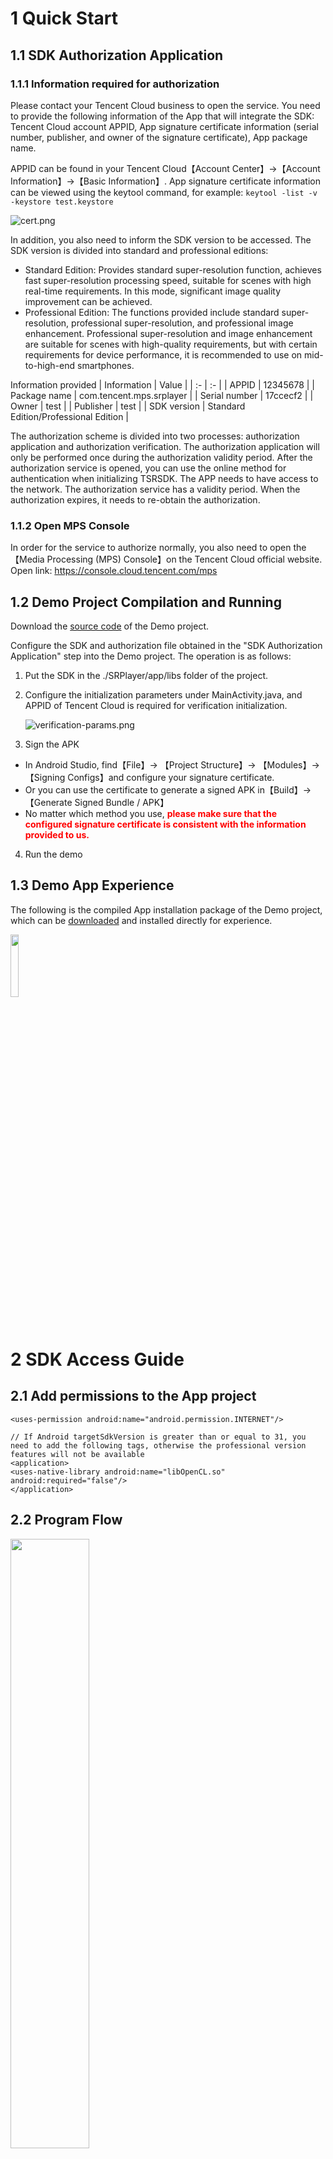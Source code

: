 # **1 Quick Start**
## 1.1 **SDK Authorization Application**
### 1.1.1 **Information required for authorization**
Please contact your Tencent Cloud business to open the service. You need to provide the following information of the App that will integrate the SDK: Tencent Cloud account APPID, App signature certificate information (serial number, publisher, and owner of the signature certificate), App package name.

APPID can be found in your Tencent Cloud【Account Center】->【Account Information】->【Basic Information】.
App signature certificate information can be viewed using the keytool command, for example:
```keytool -list -v -keystore test.keystore```

![cert.png](./docs/cert.png)

In addition, you also need to inform the SDK version to be accessed. The SDK version is divided into standard and professional editions:
* Standard Edition: Provides standard super-resolution function, achieves fast super-resolution processing speed, suitable for scenes with high real-time requirements. In this mode, significant image quality improvement can be achieved.
* Professional Edition: The functions provided include standard super-resolution, professional super-resolution, and professional image enhancement. Professional super-resolution and image enhancement are suitable for scenes with high-quality requirements, but with certain requirements for device performance, it is recommended to use on mid-to-high-end smartphones.

Information provided
| Information | Value |
| :- | :- |
| APPID | 12345678 |
| Package name | com.tencent.mps.srplayer |
| Serial number | 17ccecf2 |
| Owner | test |
| Publisher | test |
| SDK version | Standard Edition/Professional Edition |

The authorization scheme is divided into two processes: authorization application and authorization verification. The authorization application will only be performed once during the authorization validity period. After the authorization service is opened, you can use the online method for authentication when initializing TSRSDK. The APP needs to have access to the network. The authorization service has a validity period. When the authorization expires, it needs to re-obtain the authorization.

### 1.1.2 **Open MPS Console**
In order for the service to authorize normally, you also need to open the【Media Processing (MPS) Console】on the Tencent Cloud official website. Open link: https://console.cloud.tencent.com/mps

## 1.2 **Demo Project Compilation and Running**

Download the [source code](https://github.com/tencentyun/TSR/tree/offline-verification/demo/tsr-android-demo) of the Demo project.

Configure the SDK and authorization file obtained in the "SDK Authorization Application" step into the Demo project. The operation is as follows:

1. Put the SDK in the ./SRPlayer/app/libs folder of the project.

2. Configure the initialization parameters under MainActivity.java, and APPID of Tencent Cloud is required for verification initialization.

   ![verification-params.png](./docs/verification-params.png)

3. Sign the APK
- In Android Studio, find【File】-> 【Project Structure】-> 【Modules】-> 【Signing Configs】and configure your signature certificate.
- Or you can use the certificate to generate a signed APK in【Build】-> 【Generate Signed Bundle / APK】
- No matter which method you use, <font color="red">**please make sure that the configured signature certificate is consistent with the information provided to us.**</font>

4. Run the demo

## **1.3 Demo App Experience**
The following is the compiled App installation package of the Demo project, which can be [downloaded](https://cg-sdk-1258344699.cos.ap-nanjing.myqcloud.com/tsr/pro-demo-android/SRPlayer.apk) and installed directly for experience.

<img src=./docs/android-demo-qrcode.png width=16% />

# **2 SDK Access Guide**
## **2.1 Add permissions to the App project**
``` 
<uses-permission android:name="android.permission.INTERNET"/>

// If Android targetSdkVersion is greater than or equal to 31, you need to add the following tags, otherwise the professional version features will not be available
<application>
<uses-native-library android:name="libOpenCL.so" android:required="false"/>
</application>
```

## **2.2 Program Flow**
<img src=./docs/tsr-work-flow.png width=50% />

### **2.2.1 TSRSdk**
[TSRSdk](https://tencentyun.github.io/TSR/android-docs/1.12/com/tencent/mps/tie/api/TSRSdk.html) includes init and deInit methods. The init method is used to initialize the SDK, and the deInit method is used to release resources.

1. To initialize the TSRSdk for online authentication, you need to pass in the APPID and AUTH_ID for online authorization, and also pass in the TSRSdk.TSRSdkLicenseVerifyResultCallback to obtain the results of online authentication. In addition, you need to pass in a TSRLogger to obtain the SDK logs. Here is an example code:
```
    TSRSdkLicenseVerifyResultCallback callback = new TSRSdkLicenseVerifyResultCallback() {
    public void onTSRSdkLicenseVerifyResult(TSRSdkLicenseStatus status) {
        if (status == TSRSdkLicenseStatus.AVAILABLE) {
           // Creating TSRPass for super-resolution rendering
        } else {
           // Do something when the verification of sdk's license failed.
        }
    }
  };
  TSRSdk.getInstance().init(appId, authId, callback, logger);
```

2. When you no longer need to use TSRSdk, you need to call the deInit method of TSRSdk to release resources. <font color="red">**Note: Before calling the deInit method of TSRSdk, make sure that all TSRPasses have released resources, otherwise unexpected problems may occur.**</font>
```
  // If you have created TSRPass, you should release it before release TSRSdk.
  tsrPass.deInit();
  // Release resources when the TSRSdk object is no longer needed.
  TSRSdk.getInstance().deInit();
```

### **2.2.2 TSRPass**
[TSRPass](https://tencentyun.github.io/TSR/android-docs/1.12/com/tencent/mps/tie/api/TSRPass.html) is a class used for super-resolution rendering. When creating a TSRPass, you need to pass in TSRAlgorithmType to set the super-resolution algorithm type.

**Note: TSRPass is not thread-safe, and the methods of TSRPass must be called in the same thread.**

In the TSRAlgorithmType enumeration, there are STANDARD, PROFESSIONAL_HIGH_QUALITY, and PROFESSIONAL_FAST three algorithm running modes:
1. **STANDARD** mode: Provides fast super-resolution processing speed, suitable for scenes with high real-time requirements. In this mode, significant image quality improvement can be achieved.
2. **PROFESSIONAL_HIGH_QUALITY** mode: Ensures high image quality while requiring higher device performance. It is suitable for scenes with high image quality requirements and is recommended for use on mid-to-high-end smartphones.
3. **PROFESSIONAL_FAST** mode: Ensures faster processing speed while sacrificing some image quality. It is suitable for scenes with high real-time requirements and is recommended for use on mid-range smartphones.

The class includes `init`, `reInit`, `render`, and `deInit` methods. Before using TSRPass, you need to call the `init` method to initialize. If you need to update the input image dimensions or scaling factor without creating a new TSRPass instance, you can use the `reInit` method. After using it, you need to call the `deInit` method to release resources.


The following is an example of using STANDARD super-resolution algorithm code:
```
// Create a TSRPass object using the constructor.
TSRPass tsrPass = new TSRPass(TSRPass.TSRAlgorithmType.STANDARD);

// The code below must be executed in the same glThread.
//----------------------GL Thread---------------------//

// Initialize TSRPass and set the input image width, height, and srRatio.
TSRPass.TSRInitStatusCode initStatus = tsrPass.init(inputWidth, inputHeight, srRatio);

if (initStatus == TSRPass.TSRInitStatusCode.SUCCESS) {
   // Optional: Set the brightness, saturation, contrast and sharpness levels.
   tsrPass.setParameters(52, 55, 60, 0);

   // Perform super-resolution rendering and get the enhanced texture ID.
   int outputTextureId = tsrPass.render(inputTextureId);

   // Reinitialize if there are changes in image dimensions or srRatio.
   TSRPass.TSRInitStatusCode reInitStatus = tsrPass.reInit(newInputWidth, newInputHeight, newSrRatio);
   if (reInitStatus == TSRPass.TSRInitStatusCode.SUCCESS) {
      outputTextureId = tsrPass.render(inputTextureId);
   } else {
      // Handle reinitialization failure
   }

   // Release resources when no longer needed.
   tsrPass.deInit();
} else {
   // Handle initialization failure
}

//----------------------GL Thread---------------------//
```

The following is an example of using PROFESSIONAL super-resolution algorithm code:
```
// Create a TSRPass object with the desired algorithm type.
TSRPass tsrPass = new TSRPass(TSRPass.TSRAlgorithmType.PROFESSIONAL_HIGH_QUALITY);

// Before initializing the TSRPass, configure the maximum input resolution for super-resolution processing.
// This configuration step is crucial as it helps to allocate memory and optimize performance.
// Here, we set the maximum resolution to 1920x1920 pixels.
TSRPass.TSRInitStatusCode configStatus = tsrPass.configureProSRMaxInputResolution(1920, 1920);

// The code below must be executed in the same glThread.
//----------------------GL Thread---------------------//

// Initialize TSRPass with the specified parameters.
TSRPass.TSRInitStatusCode initStatus = tsrPass.init(inputWidth, inputHeight, srRatio);

if (initStatus == TSRPass.TSRInitStatusCode.SUCCESS) {
   // Perform super-resolution rendering and get the enhanced texture ID.
   int outputTextureId = tsrPass.render(inputTextureId);

   // Reinitialize if there are changes in image dimensions or srRatio.
   TSRPass.TSRInitStatusCode reInitStatus = tsrPass.reInit(newInputWidth, newInputHeight, newSrRatio);
   if (reInitStatus == TSRPass.TSRInitStatusCode.SUCCESS) {
      outputTextureId = tsrPass.render(inputTextureId);
   } else {
      // Handle reinitialization failure
   }

   // Release resources when no longer needed.
   tsrPass.deInit();
} else {
   // Handle initialization failure
}

//----------------------GL Thread---------------------//
```

The TSRPass class provides interfaces for managing and optimizing the professional super-resolution (Pro SR) functionality during the super-resolution rendering process. Below is a detailed introduction to these interfaces:

1. **enableProSRAutoFallback(int consecutiveTimeoutFrames, int timeoutDurationMs, FallbackListener listener):**
   This method enables the automatic fallback mechanism for the super-resolution process and sets the corresponding parameters. This method should be called before invoking the initialization method. It configures the parameters for automatic fallback; if the number of consecutive timeout frames exceeds the specified consecutiveTimeoutFrames, the system will trigger a fallback. Note that this method only takes effect if the algorithm type used to create the TSRPass is not set to STANDARD. Additionally, a fallback listener can be provided to handle fallback events. When a fallback is triggered, the fallback listener's onFallback() method will be called, allowing the user to implement custom behavior in response to the fallback event.

2. **disableProSRAutoFallback():**
   This method disables the automatic fallback mechanism for the super-resolution process. This method should be called to turn off the automatic fallback feature that was previously enabled using enableProSRAutoFallback. Once this method is invoked, the system will no longer trigger a fallback based on the configured parameters.

3. **benchmarkProSR(int inputWidth, int inputHeight, float srRatio):**
   This method evaluates the rendering time consumption of the PROFESSIONAL algorithm. It assesses the execution time in milliseconds for the PROFESSIONAL algorithm based on the given input dimensions. This method should not be called on the main thread, as it may take approximately 2 to 5 seconds to complete. This method only takes effect if the algorithm type used to create the TSRPass is not set to STANDARD. If the execution of the algorithm fails for any reason, this method will return -1.

4. **forceProSRFallback(boolean enable):**
   This method switches between the PROFESSIONAL and STANDARD algorithms. When enable is true, the system will switch to the STANDARD algorithm; otherwise, it will use the PROFESSIONAL algorithm. This method only takes effect if the algorithm type used to create the TSRPass is not set to STANDARD.

These interfaces provide developers with flexible control options to optimize the performance and user experience of super-resolution rendering.

### **2.2.3 TIEPass**
[TIEPass](https://tencentyun.github.io/TSR/android-docs/1.12/com/tencent/mps/tie/api/TIEPass.html) is a class used for image enhancement rendering, **only available in the Professional Edition SDK**. When creating a TIEPass, you need to pass in TIEAlgorithmType to set the image enhancement algorithm type. It includes `init`, `reInit`, `render`, and `deInit` methods. Before using TIEPass, you need to call the `init` method to initialize. If you need to update the input image dimensions without creating a new TIEPass instance, you can use the `reInit` method. After using it, you need to call the `deInit` method to release resources.

In the TIEAlgorithmType enumeration, there are two algorithm running modes:
1. **PROFESSIONAL_HIGH_QUALITY** (Professional Edition - High Quality) mode: Ensures high image quality while requiring higher device performance. It is suitable for scenes with high image quality requirements and is recommended for use on mid-to-high-end smartphones.
2. **PROFESSIONAL_FAST** (Professional Edition - Fast) mode: Ensures faster processing speed while sacrificing some image quality. It is suitable for scenes with high real-time requirements and is recommended for use on mid-range smartphones.

**Note: TIEPass is not thread-safe, and TIEPass methods must be called in the same thread.**

The following is a code example:

```
// Create a TIEPass object using the constructor.
TIEPass tiePass = new TIEPass(TIEPass.TIEAlgorithmType.PROFESSIONAL_HIGH_QUALITY);

// Alternatively, create a TIEPass object with the professional fast rendering type.
// TIEPass tiePass = new TIEPass(TIEPass.TIEAlgorithmType.PROFESSIONAL_FAST);

// Before initializing the TIEPass, configure the maximum input resolution for super-resolution processing.
// This configuration step is crucial as it helps to allocate memory and optimize performance.
// Here, we set the maximum resolution to 1920x1920 pixels.
TIEInitStatusCode configStatus = tiePass.configureProIEMaxInputResolution(1920, 1920);


// The code below must be executed in the same glThread.
//----------------------GL Thread---------------------//

// Initialize TIEPass and set the input image width and height.
TIEPass.TIEInitStatusCode initStatus = tiePass.init(inputWidth, inputHeight);

if (initStatus == TIEPass.TIEInitStatusCode.SUCCESS) {
   // If the type of inputTexture is TextureOES, you must transform it to Texture2D.
   // Conversion code can be written according to actual requirements.
   
   // Perform image enhancement rendering on the input OpenGL texture and get the enhanced texture ID.
   int outputTextureId = tiePass.render(inputTextureId);
   
   // Reinitialize with new dimensions if needed.
   TIEPass.TIEInitStatusCode reInitStatus = tiePass.reInit(newInputWidth, newInputHeight);
   if (reInitStatus == TSRPass.TSRInitStatusCode.SUCCESS) {
      outputTextureId = tiePass.render(inputTextureId);
   } else {
      // Handle reinitialization failure
   }

   // Release resources when the TIEPass object is no longer needed.
   tiePass.deInit();
} else {
   // Handle initialization failure
}

//----------------------GL Thread---------------------//
```

The TIEPass class provides interfaces for managing and optimizing the professional image enhancement (Pro IE) functionality during the image enhancement process. Below is a detailed introduction to these interfaces:

1. **enableProIEAutoFallback(int consecutiveTimeoutFrames, int timeoutDurationMs, FallbackListener listener):**
   This method enables the automatic fallback mechanism for the image enhancement process and sets the corresponding parameters. This method should be called before invoking the initialization method. It configures the parameters for automatic fallback; if the number of consecutive timeout frames exceeds the specified consecutiveTimeoutFrames, the system will trigger a fallback. Note that this method only takes effect if the algorithm type used to create the TIEPass is not set to STANDARD. Additionally, a fallback listener can be provided to handle fallback events. When a fallback is triggered, the fallback listener's onFallback() method will be called, allowing the user to implement custom behavior in response to the fallback event.

2. **disableProIEAutoFallback():**
   This method disables the automatic fallback mechanism for the image enhancement process. This method should be called to turn off the automatic fallback feature that was previously enabled using enableProIEAutoFallback. Once this method is invoked, the system will no longer trigger a fallback based on the configured parameters.

3. **benchmarkProIE(int inputWidth, int inputHeight):**
   This method evaluates the rendering time consumption of the PROFESSIONAL algorithm. It assesses the execution time in milliseconds for the PROFESSIONAL algorithm based on the given input dimensions. This method should not be called on the main thread, as it may take approximately 2 to 5 seconds to complete. This method only takes effect if the algorithm type used to create the TIEPass is not set to STANDARD. If the execution of the algorithm fails for any reason, this method will return -1.

4. **forceProIEFallback(boolean enable):**
   This method switches between the PROFESSIONAL and STANDARD algorithms. When enable is true, the system will switch to the STANDARD algorithm; otherwise, it will use the PROFESSIONAL algorithm. This method only takes effect if the algorithm type used to create the TIEPass is not set to STANDARD.

These interfaces provide developers with flexible control options to optimize the performance and user experience of the image enhancement process.

### **2.2.4 TSRLogger**
[TSRLogger](https://tencentyun.github.io/TSR/android-docs/1.12/com/tencent/mps/tie/api/TSRLogger.html) is used to receive logs from the SDK internals. Please write these logs to a file for external network problem positioning.

# **3 SDK API Description**
You can click on the link to view the TSRSDK API documentation, which contains interface comments and usage examples.

[TSRSDK ANDROID API Documentation](https://tencentyun.github.io/TSR/android-docs/1.12/index.html)

